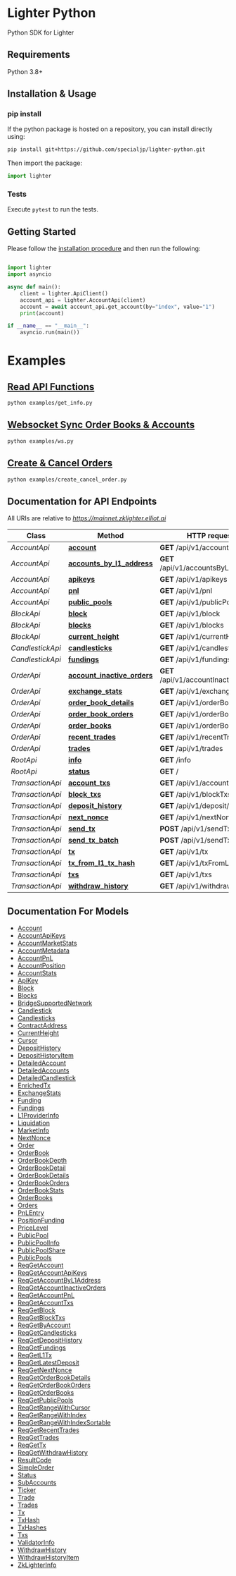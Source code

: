 # Lighter Python

Python SDK for Lighter

## Requirements

Python 3.8+

## Installation & Usage

### pip install

If the python package is hosted on a repository, you can install directly using:

```sh
pip install git+https://github.com/specialjp/lighter-python.git
```

Then import the package:

```python
import lighter
```

### Tests

Execute `pytest` to run the tests.

## Getting Started

Please follow the [installation procedure](#installation--usage) and then run the following:

```python

import lighter
import asyncio

async def main():
    client = lighter.ApiClient()
    account_api = lighter.AccountApi(client)
    account = await account_api.get_account(by="index", value="1")
    print(account)

if __name__ == "__main__":
    asyncio.run(main())

```

# Examples

## [Read API Functions](examples/get_info.py)

```sh
python examples/get_info.py
```

## [Websocket Sync Order Books & Accounts](examples/ws.py)

```sh
python examples/ws.py
```

## [Create & Cancel Orders](examples/create_cancel_order.py)

```sh
python examples/create_cancel_order.py
```

## Documentation for API Endpoints

All URIs are relative to _<https://mainnet.zklighter.elliot.ai>_

| Class            | Method                                                                  | HTTP request                          | Description           |
| ---------------- | ----------------------------------------------------------------------- | ------------------------------------- | --------------------- |
| _AccountApi_     | [**account**](docs/AccountApi.md#account)                               | **GET** /api/v1/account               | account               |
| _AccountApi_     | [**accounts_by_l1_address**](docs/AccountApi.md#accounts_by_l1_address) | **GET** /api/v1/accountsByL1Address   | accountsByL1Address   |
| _AccountApi_     | [**apikeys**](docs/AccountApi.md#apikeys)                               | **GET** /api/v1/apikeys               | apikeys               |
| _AccountApi_     | [**pnl**](docs/AccountApi.md#pnl)                                       | **GET** /api/v1/pnl                   | pnl                   |
| _AccountApi_     | [**public_pools**](docs/AccountApi.md#public_pools)                     | **GET** /api/v1/publicPools           | publicPools           |
| _BlockApi_       | [**block**](docs/BlockApi.md#block)                                     | **GET** /api/v1/block                 | block                 |
| _BlockApi_       | [**blocks**](docs/BlockApi.md#blocks)                                   | **GET** /api/v1/blocks                | blocks                |
| _BlockApi_       | [**current_height**](docs/BlockApi.md#current_height)                   | **GET** /api/v1/currentHeight         | currentHeight         |
| _CandlestickApi_ | [**candlesticks**](docs/CandlestickApi.md#candlesticks)                 | **GET** /api/v1/candlesticks          | candlesticks          |
| _CandlestickApi_ | [**fundings**](docs/CandlestickApi.md#fundings)                         | **GET** /api/v1/fundings              | fundings              |
| _OrderApi_       | [**account_inactive_orders**](docs/OrderApi.md#account_inactive_orders) | **GET** /api/v1/accountInactiveOrders | accountInactiveOrders |
| _OrderApi_       | [**exchange_stats**](docs/OrderApi.md#exchange_stats)                   | **GET** /api/v1/exchangeStats         | exchangeStats         |
| _OrderApi_       | [**order_book_details**](docs/OrderApi.md#order_book_details)           | **GET** /api/v1/orderBookDetails      | orderBookDetails      |
| _OrderApi_       | [**order_book_orders**](docs/OrderApi.md#order_book_orders)             | **GET** /api/v1/orderBookOrders       | orderBookOrders       |
| _OrderApi_       | [**order_books**](docs/OrderApi.md#order_books)                         | **GET** /api/v1/orderBooks            | orderBooks            |
| _OrderApi_       | [**recent_trades**](docs/OrderApi.md#recent_trades)                     | **GET** /api/v1/recentTrades          | recentTrades          |
| _OrderApi_       | [**trades**](docs/OrderApi.md#trades)                                   | **GET** /api/v1/trades                | trades                |
| _RootApi_        | [**info**](docs/RootApi.md#info)                                        | **GET** /info                         | info                  |
| _RootApi_        | [**status**](docs/RootApi.md#status)                                    | **GET** /                             | status                |
| _TransactionApi_ | [**account_txs**](docs/TransactionApi.md#account_txs)                   | **GET** /api/v1/accountTxs            | accountTxs            |
| _TransactionApi_ | [**block_txs**](docs/TransactionApi.md#block_txs)                       | **GET** /api/v1/blockTxs              | blockTxs              |
| _TransactionApi_ | [**deposit_history**](docs/TransactionApi.md#deposit_history)           | **GET** /api/v1/deposit/history       | deposit_history       |
| _TransactionApi_ | [**next_nonce**](docs/TransactionApi.md#next_nonce)                     | **GET** /api/v1/nextNonce             | nextNonce             |
| _TransactionApi_ | [**send_tx**](docs/TransactionApi.md#send_tx)                           | **POST** /api/v1/sendTx               | sendTx                |
| _TransactionApi_ | [**send_tx_batch**](docs/TransactionApi.md#send_tx_batch)               | **POST** /api/v1/sendTxBatch          | sendTxBatch           |
| _TransactionApi_ | [**tx**](docs/TransactionApi.md#tx)                                     | **GET** /api/v1/tx                    | tx                    |
| _TransactionApi_ | [**tx_from_l1_tx_hash**](docs/TransactionApi.md#tx_from_l1_tx_hash)     | **GET** /api/v1/txFromL1TxHash        | txFromL1TxHash        |
| _TransactionApi_ | [**txs**](docs/TransactionApi.md#txs)                                   | **GET** /api/v1/txs                   | txs                   |
| _TransactionApi_ | [**withdraw_history**](docs/TransactionApi.md#withdraw_history)         | **GET** /api/v1/withdraw/history      | withdraw_history      |

## Documentation For Models

- [Account](docs/Account.md)
- [AccountApiKeys](docs/AccountApiKeys.md)
- [AccountMarketStats](docs/AccountMarketStats.md)
- [AccountMetadata](docs/AccountMetadata.md)
- [AccountPnL](docs/AccountPnL.md)
- [AccountPosition](docs/AccountPosition.md)
- [AccountStats](docs/AccountStats.md)
- [ApiKey](docs/ApiKey.md)
- [Block](docs/Block.md)
- [Blocks](docs/Blocks.md)
- [BridgeSupportedNetwork](docs/BridgeSupportedNetwork.md)
- [Candlestick](docs/Candlestick.md)
- [Candlesticks](docs/Candlesticks.md)
- [ContractAddress](docs/ContractAddress.md)
- [CurrentHeight](docs/CurrentHeight.md)
- [Cursor](docs/Cursor.md)
- [DepositHistory](docs/DepositHistory.md)
- [DepositHistoryItem](docs/DepositHistoryItem.md)
- [DetailedAccount](docs/DetailedAccount.md)
- [DetailedAccounts](docs/DetailedAccounts.md)
- [DetailedCandlestick](docs/DetailedCandlestick.md)
- [EnrichedTx](docs/EnrichedTx.md)
- [ExchangeStats](docs/ExchangeStats.md)
- [Funding](docs/Funding.md)
- [Fundings](docs/Fundings.md)
- [L1ProviderInfo](docs/L1ProviderInfo.md)
- [Liquidation](docs/Liquidation.md)
- [MarketInfo](docs/MarketInfo.md)
- [NextNonce](docs/NextNonce.md)
- [Order](docs/Order.md)
- [OrderBook](docs/OrderBook.md)
- [OrderBookDepth](docs/OrderBookDepth.md)
- [OrderBookDetail](docs/OrderBookDetail.md)
- [OrderBookDetails](docs/OrderBookDetails.md)
- [OrderBookOrders](docs/OrderBookOrders.md)
- [OrderBookStats](docs/OrderBookStats.md)
- [OrderBooks](docs/OrderBooks.md)
- [Orders](docs/Orders.md)
- [PnLEntry](docs/PnLEntry.md)
- [PositionFunding](docs/PositionFunding.md)
- [PriceLevel](docs/PriceLevel.md)
- [PublicPool](docs/PublicPool.md)
- [PublicPoolInfo](docs/PublicPoolInfo.md)
- [PublicPoolShare](docs/PublicPoolShare.md)
- [PublicPools](docs/PublicPools.md)
- [ReqGetAccount](docs/ReqGetAccount.md)
- [ReqGetAccountApiKeys](docs/ReqGetAccountApiKeys.md)
- [ReqGetAccountByL1Address](docs/ReqGetAccountByL1Address.md)
- [ReqGetAccountInactiveOrders](docs/ReqGetAccountInactiveOrders.md)
- [ReqGetAccountPnL](docs/ReqGetAccountPnL.md)
- [ReqGetAccountTxs](docs/ReqGetAccountTxs.md)
- [ReqGetBlock](docs/ReqGetBlock.md)
- [ReqGetBlockTxs](docs/ReqGetBlockTxs.md)
- [ReqGetByAccount](docs/ReqGetByAccount.md)
- [ReqGetCandlesticks](docs/ReqGetCandlesticks.md)
- [ReqGetDepositHistory](docs/ReqGetDepositHistory.md)
- [ReqGetFundings](docs/ReqGetFundings.md)
- [ReqGetL1Tx](docs/ReqGetL1Tx.md)
- [ReqGetLatestDeposit](docs/ReqGetLatestDeposit.md)
- [ReqGetNextNonce](docs/ReqGetNextNonce.md)
- [ReqGetOrderBookDetails](docs/ReqGetOrderBookDetails.md)
- [ReqGetOrderBookOrders](docs/ReqGetOrderBookOrders.md)
- [ReqGetOrderBooks](docs/ReqGetOrderBooks.md)
- [ReqGetPublicPools](docs/ReqGetPublicPools.md)
- [ReqGetRangeWithCursor](docs/ReqGetRangeWithCursor.md)
- [ReqGetRangeWithIndex](docs/ReqGetRangeWithIndex.md)
- [ReqGetRangeWithIndexSortable](docs/ReqGetRangeWithIndexSortable.md)
- [ReqGetRecentTrades](docs/ReqGetRecentTrades.md)
- [ReqGetTrades](docs/ReqGetTrades.md)
- [ReqGetTx](docs/ReqGetTx.md)
- [ReqGetWithdrawHistory](docs/ReqGetWithdrawHistory.md)
- [ResultCode](docs/ResultCode.md)
- [SimpleOrder](docs/SimpleOrder.md)
- [Status](docs/Status.md)
- [SubAccounts](docs/SubAccounts.md)
- [Ticker](docs/Ticker.md)
- [Trade](docs/Trade.md)
- [Trades](docs/Trades.md)
- [Tx](docs/Tx.md)
- [TxHash](docs/TxHash.md)
- [TxHashes](docs/TxHashes.md)
- [Txs](docs/Txs.md)
- [ValidatorInfo](docs/ValidatorInfo.md)
- [WithdrawHistory](docs/WithdrawHistory.md)
- [WithdrawHistoryItem](docs/WithdrawHistoryItem.md)
- [ZkLighterInfo](docs/ZkLighterInfo.md)

[//]: # '<a id="documentation-for-authorization"></a>'
[//]: # "## Documentation For Authorization"
[//]: #
[//]: # "Endpoints do not require authorization."
